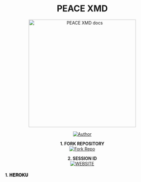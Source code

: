<h1 align="center"> PEACE XMD</h1>

<p align="center">
  <a href="https://github.com/Peacemaker-cyber/PEACE-XMD">
    <img alt="PEACE XMD docs" height="350" src="https://files.catbox.moe/yndl4u.jpg">
  </a>
</p>
    
</a>
</p>
<p align="center">
<a href="https://github.com/Peacemaker-cyber/PEACE-XMD"><img title="Author" src="https://img.shields.io/badge/PEACEXMD-darkgreen?style=for-the-badge&logo=whatsapp"></a>
<p/>

<p align="center">
    <strong>1. FORK REPOSITORY</strong>
  <br>
    <a href="https://github.com/Peacemaker-cyber/PEACE-XMD/fork" target="_blank">
        <img alt="Fork Repo" src="https://img.shields.io/badge/Fork%20Repo-100000?style=for-the-badge&logo=scan&logoColor=white&labelColor=darkblue&color=darkblue"/>
    </a>
</p>

<p align="center">
    <strong>2. SESSION ID </strong>
    <br>
    <a href="https://peace-merchant.onrender.com" target="_blank">
        <img alt="WEBSITE" src="https://img.shields.io/badge/Let%27s_Go-100000?style=for-the-badge&logo=scan&logoColor=white&labelColor=darkred&color=darkred"/>
    </a>
</p>

<h4 align="left">1. 𝐇𝐄𝐑𝐎𝐊𝐔</h4>
<p align="left">
<a href='[https://dashboard.heroku.com/new?template=https://github.com/Peacemaker-cyber/PEACE-XMD]' target="_blank"><img alt='Heroku' src='https://img.shields.io/badge/-Heroku%20Deploy-purple?style=for-the-badge&logo=heroku&logoColor=white
